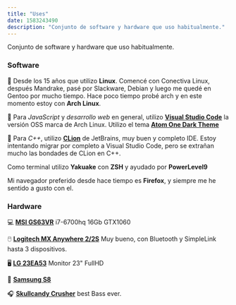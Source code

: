 ```yaml
---
title: "Uses"
date: 1583243490
description: "Conjunto de software y hardware que uso habitualmente."
---
```


Conjunto de software y hardware que uso habitualmente.

### Software

🐧 Desde los 15 años que utilizo **Linux**. Comencé con Conectiva Linux, después Mandrake, pasé por Slackware, Debian y luego me quedé en Gentoo por mucho tiempo. Hace poco tiempo probé arch y en este momento estoy con **Arch Linux**.

📝 Para *JavaScript* y *desarrollo web* en general, utilizo [**Visual Studio Code**](https://code.visualstudio.com/) la versión OSS marca de Arch Linux. Utilizo el tema [**Atom One Dark Theme**](https://marketplace.visualstudio.com/items?itemName=akamud.vscode-theme-onedark)

📝 Para *C++*, utilizo [**CLion**](https://www.jetbrains.com/es-es/clion/) de JetBrains, muy buen y completo IDE. Estoy intentando migrar por completo a Visual Studio Code, pero se extrañan mucho las bondades de CLion en C++.

Como terminal utilizo **Yakuake** con **ZSH** y ayudado por **PowerLevel9**

Mi navegador preferido desde hace tiempo es **Firefox**, y siempre me he sentido a gusto con el.



### Hardware

💻 [**MSI GS63VR**](https://es.msi.com/Laptop/GS63VR-6RF-Stealth-Pro) i7-6700hq 16Gb GTX1060 

🖱️ [**Logitech MX Anywhere 2/2S**](https://www.logitech.com/es-ar/product/mx-anywhere-2s-flow) Muy bueno, con Bluetooth y SimpleLink hasta 3 dispositivos.

🖥️ [**LG 23EA53**](https://www.lg.com/us/monitors/lg-23EA53V-P-led-monitor) Monitor 23" FullHD

📱 [**Samsung S8**](https://www.samsung.com/ar/smartphones/galaxy-s8/)

🎧 [**Skullcandy Crusher**](https://www.skullcandy.com/shop/headphones/bluetooth-headphones/crusher-wireless) best Bass ever.
